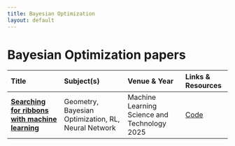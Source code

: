 ```yaml
---
title: Bayesian Optimization
layout: default
---
```


# Bayesian Optimization papers

| Title | Subject(s) | Venue & Year | Links & Resources |
| :--- | :--- | :--- | :--- |
| **[Searching for ribbons with machine learning](https://iopscience.iop.org/article/10.1088/2632-2153/ade362/meta)** | Geometry, Bayesian Optimization, RL, Neural Network | Machine Learning Science and Technology 2025 | [Code](https://github.com/ruehlef/ribbon) |